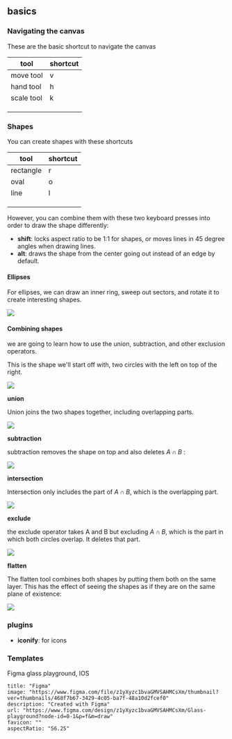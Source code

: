 ## basics

### Navigating the canvas

These are the basic shortcut to navigate the canvas


| tool       | shortcut |
| ---------- | -------- |
| move tool  | v        |
| hand tool  | h        |
| scale tool | k        |
|            |          |
|            |          |
|            |          |


### Shapes

You can create shapes with these shortcuts

| tool      | shortcut |
| --------- | -------- |
| rectangle | r        |
| oval      | o        |
| line      | l        |
|           |          |
|           |          |
|           |          |

However, you can combine them with these two keyboard presses into order to draw the shape differently:

- **shift**: locks aspect ratio to be 1:1 for shapes, or moves lines in 45 degree angles when drawing lines.
- **alt**: draws the shape from the center going out instead of an edge by default.

#### Ellipses

For ellipses, we can draw an inner ring, sweep out sectors, and rotate it to create interesting shapes.


![](https://i.imgur.com/8VVGGSD.jpeg)

#### Combining shapes

we are going to learn how to use the union, subtraction, and other exclusion operators.

This is the shape we'll start off with, two circles with the left on top of the right.

![](https://i.imgur.com/EQFGUPp.png)

**union**

Union joins the two shapes together, including overlapping parts.

![](https://i.imgur.com/bq3C9i6.png)


**subtraction**

subtraction removes the shape on top and also deletes $A \cap B$ :

![](https://i.imgur.com/tNV5y6f.png)

**intersection**

Intersection only includes the part of $A \cap B$, which is the overlapping part.

![](https://i.imgur.com/ydjWFB4.png)

**exclude**

the exclude operator takes A and B but excluding $A \cap B$, which is the part in which both circles overlap. It deletes that part.

![](https://i.imgur.com/Xjn1UOg.png)

**flatten**

The flatten tool combines both shapes by putting them both on the same layer. This has the effect of seeing the shapes as if they are on the same plane of existence:

![](https://i.imgur.com/6FwXVnj.png)


### plugins

- **iconify**: for icons


### Templates

Figma glass playground, IOS

```embed
title: "Figma"
image: "https://www.figma.com/file/z1yXyzc1bvaGMVSAHMCsXm/thumbnail?ver=thumbnails/468f7b67-3429-4c05-ba7f-48a10d2fcef0"
description: "Created with Figma"
url: "https://www.figma.com/design/z1yXyzc1bvaGMVSAHMCsXm/Glass-playground?node-id=0-1&p=f&m=draw"
favicon: ""
aspectRatio: "56.25"
```

